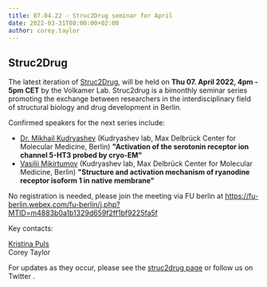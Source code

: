 ```yaml
---
title: 07.04.22 - Struc2Drug seminar for April
date: 2022-03-31T08:00:00+02:00
author: corey.taylor
---
```


## Struc2Drug

The latest iteration of [Struc2Drug](https://volkamerlab.org/outreach/struc2drug/), will be held on **Thu 07. April 2022, 4pm - 5pm CET** by the Volkamer Lab. Struc2drug is a bimonthly seminar series promoting the exchange between researchers in the interdisciplinary field of structural biology and drug development in Berlin.

Confirmed speakers for the next series include:

* [Dr. Mikhail Kudryashev](https://www.mdc-berlin.de/person/dr-mikhail-kudryashev) (Kudryashev lab, Max Delbrück Center for Molecular Medicine, Berlin) **"Activation of the serotonin receptor ion channel 5-HT3 probed by cryo-EM"**
* [Vasilii Mikirtumov](https://www.mdc-berlin.de/kudryashev) (Kudryashev lab, Max Delbrück Center for Molecular Medicine, Berlin) **"Structure and activation mechanism of ryanodine receptor isoform 1 in native membrane"**

No registration is needed, please join the meeting via FU berlin at https://fu-berlin.webex.com/fu-berlin/j.php?MTID=m4883b0a1b1329d659f2ff1bf9225fa5f

Key contacts:

<a href = "mailto: kristina.puls@fu-berlin.de">Kristina Puls</a><br>
Corey Taylor<br>

For updates as they occur, please see the [struc2drug page](https://volkamerlab.org/outreach/struc2drug/) or follow us on Twitter <a href="https://twitter.com/struc2drug" target="_blank"><i class="icon fa-twitter"></i></a>.